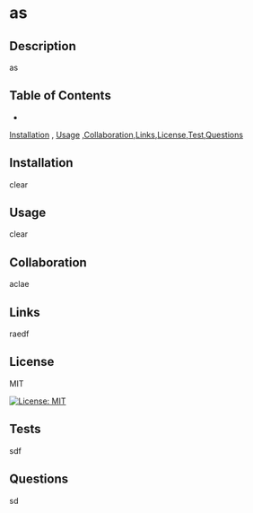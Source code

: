 # as

  ## Description 
  
  as

  ## Table of Contents 
  
  
 - 
 [Installation](#Installation) 
,
 [Usage](#Usage) 
,[Collaboration](#Collaboration),[Links](#Links),[License](#License),[Test](#Test),[Questions](#Questions) 


  ## Installation 
  
  clear

  ## Usage 
  
  clear

  ## Collaboration 
  
  aclae

  ## Links 
  
  raedf

  ## License 
  
  MIT

  [![License: MIT](https://img.shields.io/badge/License-MIT-yellow.svg)](https://opensource.org/licenses/MIT)

  ## Tests 
  
  sdf

  ## Questions 
  
  sd
